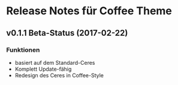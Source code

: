 # Release Notes für Coffee Theme

## v0.1.1 Beta-Status (2017-02-22)

### Funktionen
- basiert auf dem Standard-Ceres
- Komplett Update-fähig
- Redesign des Ceres in Coffee-Style